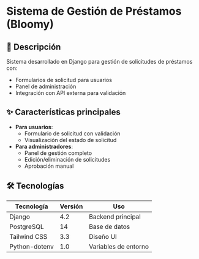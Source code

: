 # Sistema de Gestión de Préstamos (Bloomy)

## 📝 Descripción
Sistema desarrollado en Django para gestión de solicitudes de préstamos con:
- Formularios de solicitud para usuarios
- Panel de administración
- Integración con API externa para validación

## ✨ Características principales
- **Para usuarios**:
  - Formulario de solicitud con validación
  - Visualización del estado de solicitud
- **Para administradores**:
  - Panel de gestión completo
  - Edición/eliminación de solicitudes
  - Aprobación manual

## 🛠 Tecnologías
| Tecnología | Versión | Uso |
|------------|---------|-----|
| Django | 4.2 | Backend principal |
| PostgreSQL | 14 | Base de datos |
| Tailwind CSS | 3.3 | Diseño UI |
| Python-dotenv | 1.0 | Variables de entorno |
